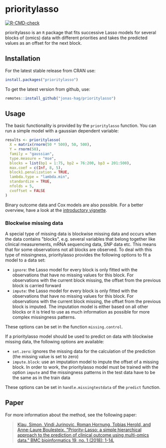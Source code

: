 # prioritylasso

<!-- badges: start -->
[![R-CMD-check](https://github.com/jonas-hag/prioritylasso/workflows/R-CMD-check/badge.svg)](https://github.com/jonas-hag/prioritylasso/actions)
<!-- badges: end -->

prioritylasso is an `R` package that fits successive Lasso models for several
blocks of (omics) data with different priorities and takes the predicted values
as an offset for the next block.

## Installation
For the latest stable release from CRAN use:

```r
install.packages("prioritylasso")
```

To get the latest version from github, use:

```r
remotes::install_github("jonas-hag/prioritylasso")
```

## Usage
The basic functionality is provided by the `prioritylasso` function. You can run
a simple model with a gaussian dependent variable:

```r
results <- prioritylasso(
  X = matrix(rnorm(50 * 500), 50, 500),
  Y = rnorm(50),
  family = "gaussian",
  type.measure = "mse",
  blocks = list(bp1 = 1:75, bp2 = 76:200, bp3 = 201:500),
  max.coef = c(Inf, 8, 5),
  block1.penalization = TRUE,
  lambda.type = "lambda.min",
  standardize = TRUE,
  nfolds = 5,
  cvoffset = FALSE
)
```

Binary outcome data and Cox models are also possible. For a better overview,
have a look at the [introductory vignette](vignettes/prioritylasso_vignette.Rmd).

### Blockwise missing data
A special type of missing data is blockwise missing data and occurs when the
data contains "blocks", e.g. several variables that belong together like
clinical measurements, mRNA sequencing data, SNP data etc. This means that for
some observations not all blocks are observed. To deal with this type of
missingness, prioritylasso provides the following options to fit a model to a
data set:

- `ignore`: the Lasso model for every block is only fitted
with the observations that have no missing values for this block. For
observations with the current block missing, the offset from the previous
block is carried forward
- `impute`: the Lasso model for every block is only fitted
with the observations that have no missing values for this block. For
observations with the current block missing, the offset from the previous
block is imputed. The imputation model is either based on all other blocks or
it is tried to use as much information as possible for more complex missingness
patterns.

These options can be set in the function `missing.control`.

If a prioritylasso model should be used to predict on data with blockwise missing
data, the following options are available:

- `set.zero`: ignores the missing data for the calculation of the prediction
(the missing value is set to zero)
- `impute.block`: use an imputation model to impute the offset of a missing
block. In order to work, the prioritylasso model must be trained with the option
`impute` and the missingness patterns in the test data have to be the same as in
the train data

These options can be set in `handle.missingtestdata` of the `predict` function.

## Paper
For more information about the method, see the following paper:

>[Klau, Simon, Vindi Jurinovic, Roman Hornung, Tobias Herold, and Anne-Laure Boulesteix. "Priority-Lasso: a simple hierarchical approach to the prediction of clinical outcome using multi-omics data." BMC bioinformatics 19, no. 1 (2018): 1-14.](https://doi.org/10.1186/s12859-018-2344-6)
